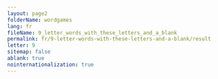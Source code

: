 ```yaml
---
layout: page2
folderName: wordgames
lang: fr
fileName: 9_letter_words_with_these_letters_and_a_blank
permalink: fr/9-letter-words-with-these-letters-and-a-blank/result
letter: 9
sitemap: false
ablank: true
nointernationalization: true
---
```

